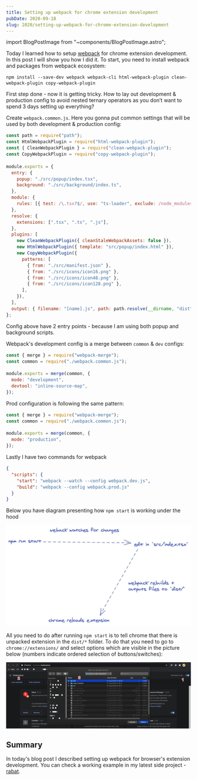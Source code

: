 ```yaml
---
title: Setting up webpack for chrome extension development
pubDate: 2020-09-18
slug: 2020/setting-up-webpack-for-chrome-extension-development
---
```


import BlogPostImage from "~components/BlogPostImage.astro";

Today I learned how to setup [webpack](https://webpack.js.org/) for chrome extension development.
In this post I will show you how I did it. To start, you need to install webpack and packages
from webpack ecosystem:

```shell
npm install --save-dev webpack webpack-cli html-webpack-plugin clean-webpack-plugin copy-webpack-plugin
```

First step done - now it is getting tricky. How to lay out development & production config to avoid
nested ternary operators as you don’t want to spend 3 days setting up everything?

Create `webpack.common.js`. Here you gonna put common settings that will be used by both development & production config:

```js
const path = require("path");
const HtmlWebpackPlugin = require("html-webpack-plugin");
const { CleanWebpackPlugin } = require("clean-webpack-plugin");
const CopyWebpackPlugin = require("copy-webpack-plugin");

module.exports = {
  entry: {
    popup: "./src/popup/index.tsx",
    background: "./src/background/index.ts",
  },
  module: {
    rules: [{ test: /\.tsx?$/, use: "ts-loader", exclude: /node_modules/ }], // do not forget to change/install your own TS loader
  },
  resolve: {
    extensions: [".tsx", ".ts", ".js"],
  },
  plugins: [
    new CleanWebpackPlugin({ cleanStaleWebpackAssets: false }),
    new HtmlWebpackPlugin({ template: "src/popup/index.html" }),
    new CopyWebpackPlugin({
      patterns: [
        { from: "./src/manifest.json" },
        { from: "./src/icons/icon16.png" },
        { from: "./src/icons/icon48.png" },
        { from: "./src/icons/icon128.png" },
      ],
    }),
  ],
  output: { filename: "[name].js", path: path.resolve(__dirname, "dist") }, // chrome will look for files under dist/* folder
};
```

Config above have 2 entry points - because I am using both popup and background scripts.

Webpack's development config is a merge between `common` & `dev` configs:

```js
const { merge } = require("webpack-merge");
const common = require("./webpack.common.js");

module.exports = merge(common, {
  mode: "development",
  devtool: "inline-source-map",
});
```

Prod configuration is following the same pattern:

```js
const { merge } = require("webpack-merge");
const common = require("./webpack.common.js");

module.exports = merge(common, {
  mode: "production",
});
```

Lastly I have two commands for webpack

```json
{
  "scripts": {
    "start": "webpack --watch --config webpack.dev.js",
    "build": "webpack --config webpack.prod.js"
  }
}
```

Below you have diagram presenting how `npm start` is working under the hood

![How npm start in working under the hood](../../assets/2020-09-18-webpack-watch.jpg)

All you need to do after running `npm start` is to tell chrome that there is unpacked extension in the `dist/*` folder. To do that you need to go to `chrome://extensions/` and select options which are visible in the picture below (numbers indicate ordered selection of buttons/switches):

![Load unpacked extension configuration](../../assets/2020-09-18-load-ext.jpg)

## Summary

In today's blog post I described setting up webpack for browser's extension development.
You can check a working example in my latest side project - [rabat](https://github.com/krzysztofzuraw/rabat).
